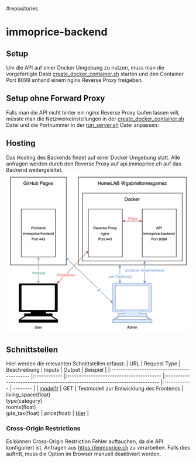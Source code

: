 #repositories 
# immoprice-backend
## Setup
Um die API auf einer Docker Umgebung zu nutzen, muss man die vorgefertigte Datei [create_docker_container.sh](https://github.com/Immobilienrechner-Challenge/immoprice-backend/blob/main/create_docker_container.sh) starten und den Container Port 8099 anhand einem nginx Reverse Proxy freigeben. 
## Setup ohne Forward Proxy
Falls man die API nicht hinter ein nginx Reverse Proxy laufen lassen will, müsste man die Netzwerkeinstellungen in der [create_docker_container.sh](https://github.com/Immobilienrechner-Challenge/immoprice-backend/blob/main/create_docker_container.sh) Datei und die Portnummer in der [run_server.sh](https://github.com/Immobilienrechner-Challenge/immoprice-backend/blob/main/run_server.sh) Datei anpassen:

## Hosting
Das Hosting des Backends findet auf einer Docker Umgebung statt. Alle anfragen werden durch den Reverse Proxy auf api.immoprice.ch auf das Backend weitergeleitet. 
![Immoprice Hosting](Setup.png)
## Schnittstellen
Hier werden die relevanten Schnittstellen erfasst:
| URL                                         | Request Type | Beschreibung                             | Inputs                                                                      | Output       | Beispiel |
|:------------------------------------------- |:------------ |:---------------------------------------- |:--------------------------------------------------------------------------- |:------------ | -------- |
| [model1/](https://api.immoprice.ch/model1/) | GET          | Testmodell zur Entwicklung des Frontends | living_space(float) <br> type(category)<br> rooms(float)<br> gde_tax(float) | price(float) | [Hier](http://api.immoprice.ch/model1/?living_space=105&type=flat&rooms=5.5&gde_tax=4) |
### Cross-Origin Restrictions
Es können Cross-Origin Restriction Fehler auftauchen, da die API konfiguriert ist, Anfragen aus https://immoprice.ch zu verarbeiten. Falls dies auftritt, muss die Option im Browser manuell deaktiviert werden.